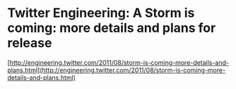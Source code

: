 <!--
id: 8482420816
link: http://tumblr.atmos.org/post/8482420816/twitter-engineering-a-storm-is-coming-more-details
slug: twitter-engineering-a-storm-is-coming-more-details
date: Thu Aug 04 2011 13:14:13 GMT-0700 (PDT)
publish: 2011-08-04
tags: 
title: Twitter Engineering: A Storm is coming: more details and plans for release
-->


Twitter Engineering: A Storm is coming: more details and plans for release
==========================================================================

[http://engineering.twitter.com/2011/08/storm-is-coming-more-details-and-plans.html](http://engineering.twitter.com/2011/08/storm-is-coming-more-details-and-plans.html)

